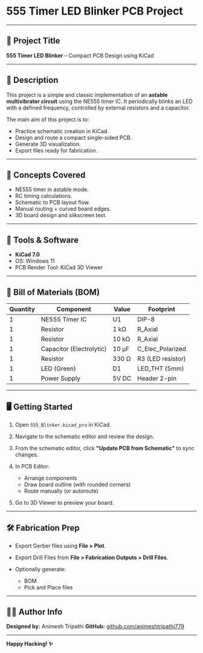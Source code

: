 # 555 Timer LED Blinker PCB Project

---

## 📌 Project Title

**555 Timer LED Blinker** – Compact PCB Design using KiCad

---

## 📄 Description

This project is a simple and classic implementation of an **astable multivibrator circuit** using the NE555 timer IC. It periodically blinks an LED with a defined frequency, controlled by external resistors and a capacitor.

The main aim of this project is to:

* Practice schematic creation in KiCad.
* Design and route a compact single-sided PCB.
* Generate 3D visualization.
* Export files ready for fabrication.

---

## 🧠 Concepts Covered

* NE555 timer in astable mode.
* RC timing calculations.
* Schematic to PCB layout flow.
* Manual routing + curved board edges.
* 3D board design and silkscreen text.

---

## 🧰 Tools & Software

* **KiCad 7.0**
* OS: Windows 11
* PCB Render Tool: KiCad 3D Viewer

---

## 🧾 Bill of Materials (BOM)

| Quantity | Component                | Value | Footprint          |
| -------- | ------------------------ | ----- | ------------------ |
| 1        | NE555 Timer IC           | U1    | DIP-8              |
| 1        | Resistor                 | 1 kΩ  | R\_Axial           |
| 1        | Resistor                 | 10 kΩ | R\_Axial           |
| 1        | Capacitor (Electrolytic) | 10 µF | C\_Elec\_Polarized |
| 1        | Resistor                 | 330 Ω | R3 (LED resistor)  |
| 1        | LED (Green)              | D1    | LED\_THT (5mm)     |
| 1        | Power Supply             | 5V DC | Header 2-pin       |

---

## 🖥️ Getting Started

1. Open `555_Blinker.kicad_pro` in KiCad.
2. Navigate to the schematic editor and review the design.
3. From the schematic editor, click **"Update PCB from Schematic"** to sync changes.
4. In PCB Editor:

   * Arrange components
   * Draw board outline (with rounded corners)
   * Route manually (or autoroute)
5. Go to 3D Viewer to preview your board.

---

## 🛠️ Fabrication Prep

* Export Gerber files using **File > Plot**.
* Export Drill Files from **File > Fabrication Outputs > Drill Files**.
* Optionally generate:

  * BOM
  * Pick and Place files

---


## 🧑‍💻 Author Info

**Designed by:** Animesh Tripathi
**GitHub:** [github.com/animeshtripathi779](https://github.com/animeshtripathi779)

---

**Happy Hacking! ✨**

